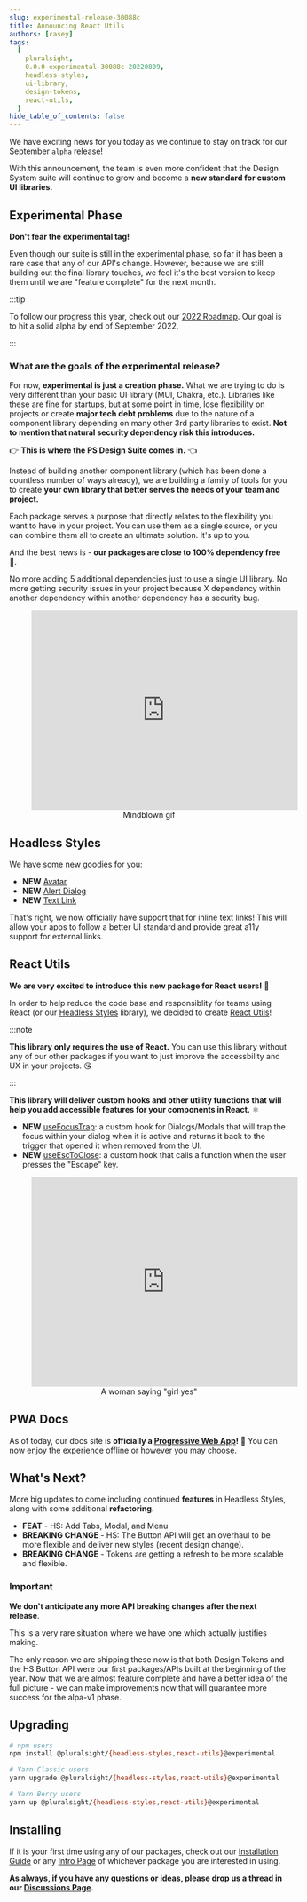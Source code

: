 ```yaml
---
slug: experimental-release-30088c
title: Announcing React Utils
authors: [casey]
tags:
  [
    pluralsight,
    0.0.0-experimental-30088c-20220809,
    headless-styles,
    ui-library,
    design-tokens,
    react-utils,
  ]
hide_table_of_contents: false
---
```


<!-- [Docusaurus blogging features](https://docusaurus.io/docs/blog) are powered by the [blog plugin](https://docusaurus.io/docs/api/plugins/@docusaurus/plugin-content-blog). -->

We have exciting news for you today as we continue to stay on track for our
September `alpha` release!

<!--truncate-->

With this announcement, the team is even more confident that the Design System
suite will continue to grow and become a **new standard for custom UI libraries.**

## Experimental Phase

**Don't fear the experimental tag!**

Even though our suite is still in the experimental phase, so far it
has been a rare case that any of our API's change. However, because we are still
building out the final library touches, we feel it's the best version to keep them
until we are "feature complete" for the next month.

:::tip

To follow our progress this year, check out our [2022 Roadmap](https://github.com/pluralsight/pando/projects/2). Our goal is to hit a solid alpha by end of September 2022.

:::

### What are the goals of the experimental release?

For now, **experimental is just a creation phase.** What we are trying to do is very
different than your basic UI library (MUI, Chakra, etc.). Libraries like these
are fine for startups, but at some point in time, lose flexibility on projects
or create **major tech debt problems** due to the nature of a component library
depending on many other 3rd party libraries to exist. **Not to mention that natural
security dependency risk this introduces.**

:point_right: **This is where the PS Design Suite comes in.** :point_left:

Instead of building another component
library (which has been done a countless number of ways already), we are building
a family of tools for you to create **your own library that better serves the
needs of your team and project.**

Each package serves a purpose that directly relates to the flexibility you want
to have in your project. You can use them as a single source, or you can combine
them all to create an ultimate solution. It's up to you.

And the best news is - **our packages are close to 100% dependency free** :tada:.

No more adding 5 additional dependencies just to use a single UI library. No more
getting security issues in your project because X dependency within another
dependency within another dependency has a security bug.

<figure style={{ textAlign: 'center' }}>
  <iframe src="https://giphy.com/embed/SACoDGYTvVNhZYNb5a" width="480" height="360" frameBorder="0" allowFullScreen></iframe>
  <figcaption align="center">Mindblown gif</figcaption>
</figure>

## Headless Styles

We have some new goodies for you:

- **NEW** [Avatar](https://design.pluralsight.com/docs/development/headless-styles/Avatar)
- **NEW** [Alert Dialog](https://design.pluralsight.com/docs/development/headless-styles/AlertDialog)
- **NEW** [Text Link](https://design.pluralsight.com/docs/development/headless-styles/TextLink)

That's right, we now officially have support that for inline text links! This
will allow your apps to follow a better UI standard and provide great a11y
support for external links.

## React Utils

**We are very excited to introduce this new package for React users!** :tada:

In order to help reduce the code base and responsiblity for teams using React (or our [Headless Styles](https://design.pluralsight.com/docs/development/headless-styles/intro) library), we decided to create [React Utils](https://design.pluralsight.com/docs/development/react-utils/intro)!

:::note

**This library only requires the use of React.** You can use this library without
any of our other packages if you want to just improve the accessbility and UX
in your projects. :kissing_heart:

:::

**This library will deliver custom hooks and other utility functions that will
help you add accessible features for your components in React.** :atom_symbol:

- **NEW** [useFocusTrap](https://design.pluralsight.com/docs/development/react-utils/use-focus-trap): a custom hook for Dialogs/Modals that will trap the
  focus within your dialog when it is active and returns it back to the trigger
  that opened it when removed from the UI.
- **NEW** [useEscToClose](https://design.pluralsight.com/docs/development/react-utils/use-esc-to-close): a custom hook that calls a function when the user presses the
  "Escape" key.

<figure style={{ textAlign: 'center' }}>
  <iframe src="https://giphy.com/embed/70YaDoZ1VqBZ8SgYiz" width="480" height="378" frameBorder="0" allowFullScreen></iframe>
  <figcaption align="center">A woman saying "girl yes"</figcaption>
</figure>

## PWA Docs

As of today, our docs site is **officially a [Progressive Web App](https://developer.mozilla.org/en-US/docs/Web/Progressive_web_apps)!** :tada:
You can now enjoy the experience offline or however
you may choose.

## What's Next?

More big updates to come including continued **features** in Headless Styles,
along with some additional **refactoring**.

- **FEAT** - HS: Add Tabs, Modal, and Menu
- **BREAKING CHANGE** - HS: The Button API will get an overhaul to be more flexible
  and deliver new styles (recent design change).
- **BREAKING CHANGE** - Tokens are getting a refresh to be more scalable and flexible.

### Important

**We don't anticipate any more API breaking changes after the next release**.

This is a very rare situation where we have one which actually justifies making.

The only reason we are shipping these now is that both Design Tokens and
the HS Button API were our first packages/APIs built at the beginning of the
year. Now that we are almost feature complete and have a better idea of the full
picture - we can make improvements now that will guarantee more success
for the alpa-v1 phase.

## Upgrading

```bash
# npm users
npm install @pluralsight/{headless-styles,react-utils}@experimental

# Yarn Classic users
yarn upgrade @pluralsight/{headless-styles,react-utils}@experimental

# Yarn Berry users
yarn up @pluralsight/{headless-styles,react-utils}@experimental
```

## Installing

If it is your first time using any of our packages, check out our
[Installation Guide](https://design.pluralsight.com/docs/development/getting-started/installation)
or any [Intro Page](https://design.pluralsight.com/docs/development/react-utils/intro)
of whichever package you are interested in using.

**As always, if you have any questions or ideas, please drop us a thread in our
[Discussions Page](https://github.com/pluralsight/pando/discussions).**
